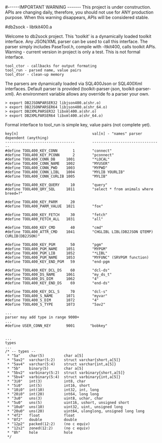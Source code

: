 #------IMPORTANT WARNING -------
This project is under construction. APIs are changing daily, therefore, you should not use for ANY production purpose. 
When this warning disappears, APIs will be considered stable.

#db2sock - libtkit400.a

Welcome to db2sock project. This 'toolkit' is a dynamically loaded toolkit interface. 
Any JSON/XML parser can be used to call this interface.
The parser simply includes PaseTool.h, compile with -ltkit400, calls toolkit APIs.
Warning - current version in project is only a test. This is not formal interface.

```
tool_ctor - callbacks for output formating
tool_run - parsed name, value pairs
tool_dtor - clean-up memory
```

The parsers are dynamically loaded via SQL400Json or SQL400Xml interfaces. 
Default parser is provided (toolkit-parser-json, toolkit-parser-xml).
An environment variable allows any override fo a parser your own.

```
> export DB2JSONPARSER32 libjson400.a(shr.o)
> export DB2JSONPARSER64 libjson400.a(shr_64.o)
> export DB2XMLPARSER32 libxml400.a(shr.o)
> export DB2XMLPARSER64 libxml400.a(shr_64.o)
```

Formal interface to tool_run is simple key, value pairs (not complete yet).

```
key[n]                                  val[n] - "names" parser dependent (anything)
--------------------------------        --------------------------------
#define TOOL400_KEY_CONN       1        "connect"
#define TOOL400_KEY_PCONN      2        "pconnect"
#define TOOL400_CONN_DB     1001        "*LOCAL"
#define TOOL400_CONN_NAME   1002        "MYUSER"
#define TOOL400_CONN_PWD    1003        "MYPWD"
#define TOOL400_CONN_LIBL   1004        "MYLIB YOURLIB"
#define TOOL400_CONN_CURLIB 1005        "MYLIB"

#define TOOL400_KEY_QUERY     10        "query"
#define TOOL400_QRY_SQL     1011        "select * from animals where breed=?"

#define TOOL400_KEY_PARM      20
#define TOOL400_PARM_VALUE  1021        "fox"

#define TOOL400_KEY_FETCH     30        "fetch"
#define TOOL400_FETCH_ALL   1031        "all"

#define TOOL400_KEY_CMD       40        "cmd"
#define TOOL400_ATTR_CMD    1041        "CHGLIBL LIBL(DB2JSON QTEMP) CURLIB(DB2JSON)"

#define TOOL400_KEY_PGM       50        "pgm"
#define TOOL400_PGM_NAME    1051        "MYPGM"
#define TOOL400_PGM_LIB     1052        "*LIBL"
#define TOOL400_PGM_NAME    1053        "MYFUNC" (SRVPGM function)
#define TOOL400_KEY_END_PGM   59        "end-pgm

#define TOOL400_KEY_DCL_DS    60        "dcl-ds"
#define TOOL400_DS_NAME     1061        "my_ds_t"
#define TOOL400_DS_DIM      1062        "4"
#define TOOL400_KEY_END_DS    69        "end-ds"

#define TOOL400_KEY_DCL_S     70        "dcl-s"
#define TOOL400_S_NAME      1071        "myvar"
#define TOOL400_S_DIM       1072        "4"
#define TOOL400_S_TYPE      1073        "5av2"

...
parser may add type in range 9000+
...
#define USER_CONN_KEY       9001       "bobkey"


...
types
...
/* -- types --
 * "5a"    char(5)         char a[5]
 * "5av2"  varchar(5:2)    struct varchar{short,a[5]}
 * "5av4"  varchar(5:4)    struct varchar{int,a[5]}
 * "5b"    binary(5)       char a[5]
 * "5bv2"  varbinary(5:2)  struct varbinary{short,a[5]}
 * "5bv4"  varbinary(5:4)  struct varbinary{int,a[5]}
 * "3i0"   int(3)          int8, char
 * "5i0"   int(5)          int16, short
 * "10i0"  int(10)         int32, int, long
 * "20i0"  int(20)         int64, long long
 * "3u0"   uns(3)          uint8, uchar, char
 * "5u0"   uns(5)          uint16, ushort, unsigned short
 * "10u0"  uns(10)         uint32, uint, unsigned long
 * "20u0"  uns(20)         uint64, ulonglong, unsigned long long
 * "4f2"   float           float
 * "8f2"   double          double
 * "12p2"  packed(12:2)    (no c equiv)
 * "12s2"  zoned(12:2)     (no c equiv)
 * "8h"    hole            hole
 */
```


